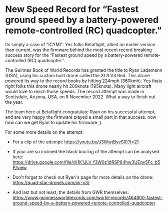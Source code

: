 # New Speed Record for “Fastest ground speed by a battery-powered remote-controlled (RC) quadcopter.”

Its simply a case of "ICYMI". Yes folks Betaflight, albeit an earlier version than current, was the firmware behind the most recent record breaking success story for the “Fastest ground speed by a battery-powered remote-controlled (RC) quadcopter.”.

The Guinnes Book of World Records has granted the title to Ryan Lademann (USA), using his custom built drone called the XLR V3 Red. This drone powered its way to the record books by hitting 224mph (360kmh). Yes thats right folks this drone nearly hit 200knots (195knots). Many light aircraft would love to reach those speeds. The record attempt was made in Scottsdale, Arizona, USA, on 8 November 2022. What a way to finish out the year.

The team here at Betaflight congratulate Ryan on his successful attempt, and are very happy the firmware played a small part in that success. now how can we get Ryan to update his firmware ;).

For some more details on the attempt:

- For a clip of the attempt: https://youtu.be/J3WwtByvSI0?t=21

- If your are so inclined the black box log of the attempt can be analysed here: https://drive.google.com/file/d/1K1JLV_f3W0z1dRSP84hw3UEqv5Fc_b5P/view

- Don't forget to check out Ryan's page for more details on the drone: https://quad-star-drones.com/xlr-v3/

- And last but not least, the details from GWR themselves: https://www.guinnessworldrecords.com/world-records/464800-fastest-ground-speed-by-a-battery-powered-remote-controlled-quadcopter
